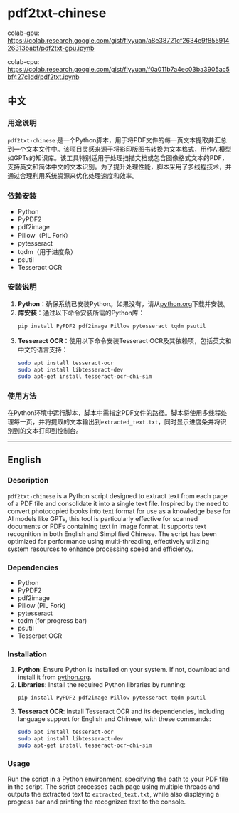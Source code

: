 # pdf2txt-chinese

colab-gpu:
https://colab.research.google.com/gist/flyyuan/a8e38721cf2634e9f85591426313babf/pdf2txt-gpu.ipynb

colab-cpu:
https://colab.research.google.com/gist/flyyuan/f0a011b7a4ec03ba3905ac5bf427c1dd/pdf2txt.ipynb

## 中文

### 用途说明
`pdf2txt-chinese` 是一个Python脚本，用于将PDF文件的每一页文本提取并汇总到一个文本文件中。该项目灵感来源于将影印版图书转换为文本格式，用作AI模型如GPTs的知识库。该工具特别适用于处理扫描文档或包含图像格式文本的PDF，支持英文和简体中文的文本识别。为了提升处理性能，脚本采用了多线程技术，并通过合理利用系统资源来优化处理速度和效率。

### 依赖安装
- Python
- PyPDF2
- pdf2image
- Pillow（PIL Fork）
- pytesseract
- tqdm（用于进度条）
- psutil
- Tesseract OCR

### 安装说明
1. **Python**：确保系统已安装Python。如果没有，请从[python.org](https://www.python.org/)下载并安装。
2. **库安装**：通过以下命令安装所需的Python库：
   ```bash
   pip install PyPDF2 pdf2image Pillow pytesseract tqdm psutil
   ```
3. **Tesseract OCR**：使用以下命令安装Tesseract OCR及其依赖项，包括英文和中文的语言支持：
   ```bash
   sudo apt install tesseract-ocr
   sudo apt install libtesseract-dev
   sudo apt-get install tesseract-ocr-chi-sim
   ```

### 使用方法
在Python环境中运行脚本，脚本中需指定PDF文件的路径。脚本将使用多线程处理每一页，并将提取的文本输出到`extracted_text.txt`，同时显示进度条并将识别到的文本打印到控制台。

---

## English

### Description
`pdf2txt-chinese` is a Python script designed to extract text from each page of a PDF file and consolidate it into a single text file. Inspired by the need to convert photocopied books into text format for use as a knowledge base for AI models like GPTs, this tool is particularly effective for scanned documents or PDFs containing text in image format. It supports text recognition in both English and Simplified Chinese. The script has been optimized for performance using multi-threading, effectively utilizing system resources to enhance processing speed and efficiency.

### Dependencies
- Python
- PyPDF2
- pdf2image
- Pillow (PIL Fork)
- pytesseract
- tqdm (for progress bar)
- psutil
- Tesseract OCR

### Installation
1. **Python**: Ensure Python is installed on your system. If not, download and install it from [python.org](https://www.python.org/).
2. **Libraries**: Install the required Python libraries by running:
   ```bash
   pip install PyPDF2 pdf2image Pillow pytesseract tqdm psutil
   ```
3. **Tesseract OCR**: Install Tesseract OCR and its dependencies, including language support for English and Chinese, with these commands:
   ```bash
   sudo apt install tesseract-ocr
   sudo apt install libtesseract-dev
   sudo apt-get install tesseract-ocr-chi-sim
   ```

### Usage
Run the script in a Python environment, specifying the path to your PDF file in the script. The script processes each page using multiple threads and outputs the extracted text to `extracted_text.txt`, while also displaying a progress bar and printing the recognized text to the console.
